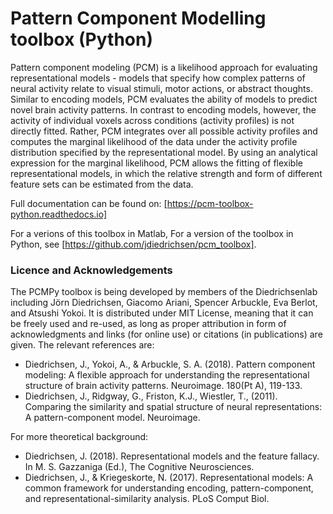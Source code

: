 # Pattern Component Modelling toolbox (Python)

Pattern component modeling (PCM) is a likelihood approach for evaluating representational models - models that specify how complex patterns of neural activity relate to visual stimuli, motor actions, or abstract thoughts. Similar to encoding models, PCM evaluates the ability of models to predict novel brain activity patterns. In contrast to encoding models, however, the activity of individual voxels across conditions (activity profiles) is not directly fitted. Rather, PCM integrates over all possible activity profiles and computes the marginal likelihood of the data under the activity profile distribution specified by the representational model. By using an analytical expression for the marginal likelihood, PCM allows the fitting of flexible representational models, in which the relative strength and form of different feature sets can be estimated from the data.

Full documentation can be found on:
[https://pcm-toolbox-python.readthedocs.io]

For a verions of this toolbox in Matlab, For a version of the toolbox in Python, see [https://github.com/jdiedrichsen/pcm_toolbox].

### Licence and Acknowledgements
The PCMPy toolbox is being developed by members of the Diedrichsenlab including Jörn Diedrichsen, Giacomo Ariani, Spencer Arbuckle, Eva Berlot, and Atsushi Yokoi. It is distributed under MIT License, meaning that it can be freely used and re-used, as long as proper attribution in form of acknowledgments and links (for online use) or citations (in publications) are given. The relevant references are:

* Diedrichsen, J., Yokoi, A., & Arbuckle, S. A. (2018). Pattern component modeling: A flexible approach for understanding the representational structure of brain activity patterns. Neuroimage. 180(Pt A), 119-133.
* Diedrichsen, J., Ridgway, G., Friston, K.J., Wiestler, T., (2011). Comparing the similarity and spatial structure of neural representations: A pattern-component model. Neuroimage.

For more theoretical background: 

* Diedrichsen, J. (2018). Representational models and the feature fallacy. In M. S. Gazzaniga (Ed.), The Cognitive Neurosciences.
* Diedrichsen, J., & Kriegeskorte, N. (2017). Representational models: A common framework for understanding encoding, pattern-component, and representational-similarity analysis. PLoS Comput Biol.


